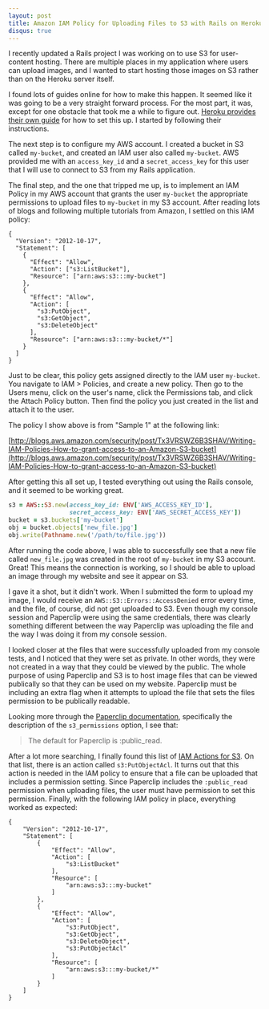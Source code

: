 ```yaml
---
layout: post
title: Amazon IAM Policy for Uploading Files to S3 with Rails on Heroku
disqus: true
---
```


I recently updated a Rails project I was working on to use S3 for user-content hosting.
There are multiple places in my application where users can upload images,
and I wanted to start hosting those images on S3 rather than on the Heroku server itself.

I found lots of guides online for how to make this happen. It seemed like it was going
to be a very straight forward process. For the most part, it was, except for one obstacle
that took me a while to figure out. [Heroku provides their own guide](https://devcenter.heroku.com/articles/paperclip-s3)
for how to set this up. I started by following their instructions.

The next step is to configure my AWS account. I created a bucket in S3 called `my-bucket`,
and created an IAM user also called `my-bucket`. AWS provided me with an `access_key_id`
and a `secret_access_key` for this user that I will use to connect to S3 from my Rails application.

The final step, and the one that tripped me up, is to implement an IAM Policy in my AWS account
that grants the user `my-bucket` the appropriate permissions to upload files to `my-bucket`
in my S3 account. After reading lots of blogs and following multiple tutorials from Amazon,
I settled on this IAM policy:

~~~
{
  "Version": "2012-10-17",
  "Statement": [
    {
      "Effect": "Allow",
      "Action": ["s3:ListBucket"],
      "Resource": ["arn:aws:s3:::my-bucket"]
    },
    {
      "Effect": "Allow",
      "Action": [
        "s3:PutObject",
        "s3:GetObject",
        "s3:DeleteObject"
      ],
      "Resource": ["arn:aws:s3:::my-bucket/*"]
    }
  ]
}
~~~

Just to be clear, this policy gets assigned directly to the IAM user `my-bucket`. You navigate to IAM > Policies,
and create a new policy. Then go to the Users menu, click on the user's name, click the Permissions tab, and click
the Attach Policy button. Then find the policy you just created in the list and attach it to the user.

The policy I show above is from "Sample 1" at the following link:

[http://blogs.aws.amazon.com/security/post/Tx3VRSWZ6B3SHAV/Writing-IAM-Policies-How-to-grant-access-to-an-Amazon-S3-bucket](http://blogs.aws.amazon.com/security/post/Tx3VRSWZ6B3SHAV/Writing-IAM-Policies-How-to-grant-access-to-an-Amazon-S3-bucket)

After getting this all set up, I tested everything out using the Rails console, and it seemed to be working great.

~~~ ruby
s3 = AWS::S3.new(access_key_id: ENV['AWS_ACCESS_KEY_ID'],
                 secret_access_key: ENV['AWS_SECRET_ACCESS_KEY'])
bucket = s3.buckets['my-bucket']
obj = bucket.objects['new_file.jpg']
obj.write(Pathname.new('/path/to/file.jpg'))
~~~

After running the code above, I was able to successfully see that a new file called `new_file.jpg`
was created in the root of `my-bucket` in my S3 account. Great! This means the connection is working,
so I should be able to upload an image through my website and see it appear on S3.

I gave it a shot, but it didn't work. When I submitted the form to upload my image, I would receive
an `AWS::S3::Errors::AccessDenied` error every time, and the file, of course, did not get uploaded to S3.
Even though my console session and Paperclip were using the same credentials, there was
clearly something different between the way Paperclip was uploading the file and the way I
was doing it from my console session.

I looked closer at the files that were successfully uploaded from my console tests, and I noticed
that they were set as private. In other words, they were not created in a way that they could be
viewed by the public. The whole purpose of using Paperclip and S3 is to host image files that can
be viewed publically so that they can be used on my website. Paperclip must be including an extra
flag when it attempts to upload the file that sets the files permission to be publically readable.

Looking more through the [Paperclip documentation](http://www.rubydoc.info/gems/paperclip/Paperclip/Storage/S3),
specifically the description of the `s3_permissions` option, I see that:

> The default for Paperclip is :public_read.

After a lot more searching, I finally found this list of [IAM Actions for S3](http://docs.aws.amazon.com/IAM/latest/UserGuide/list_s3.html).
On that list, there is an action called `s3:PutObjectAcl`. It turns out that this action is needed
in the IAM policy to ensure that a file can be uploaded that includes a permission setting. Since
Paperclip includes the `:public_read` permission when uploading files, the user must have permission
to set this permission. Finally, with the following IAM policy in place, everything worked as expected:

~~~
{
    "Version": "2012-10-17",
    "Statement": [
        {
            "Effect": "Allow",
            "Action": [
                "s3:ListBucket"
            ],
            "Resource": [
                "arn:aws:s3:::my-bucket"
            ]
        },
        {
            "Effect": "Allow",
            "Action": [
                "s3:PutObject",
                "s3:GetObject",
                "s3:DeleteObject",
                "s3:PutObjectAcl"
            ],
            "Resource": [
                "arn:aws:s3:::my-bucket/*"
            ]
        }
    ]
}
~~~
